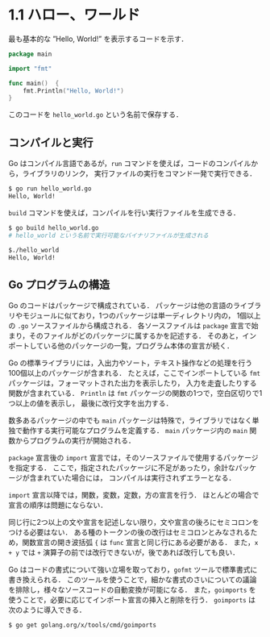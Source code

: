 # 1.1 ハロー、ワールド
最も基本的な ”Hello, World!” を表示するコードを示す．

```go
package main

import "fmt"

func main()  {
	fmt.Println("Hello, World!")
}
```

このコードを ```hello_world.go``` という名前で保存する．

## コンパイルと実行
Go はコンパイル言語であるが，```run``` コマンドを使えば，コードのコンパイルから，ライブラリのリンク，
実行ファイルの実行をコマンド一発で実行できる．

```bash
$ go run hello_world.go
Hello, World!
```

```build``` コマンドを使えば，コンパイルを行い実行ファイルを生成できる．

```bash
$ go build hello_world.go
# hello_world という名前で実行可能なバイナリファイルが生成される

$./hello_world 
Hello, World!
```

## Go プログラムの構造
Go のコードはパッケージで構成されている．
パッケージは他の言語のライブラリやモジュールに似ており，1つのパッケージは単一ディレクトリ内の，
1個以上の ```.go``` ソースファイルから構成される．
各ソースファイルは ```package``` 宣言で始まり，そのファイルがどのパッケージに属するかを記述する．
そのあと，インポートしている他のパッケージの一覧，プログラム本体の宣言が続く．

Go の標準ライブラリには，入出力やソート，テキスト操作などの処理を行う100個以上のパッケージが含まれる．
たとえば，ここでインポートしている ```fmt``` パッケージは，フォーマットされた出力を表示したり，
入力を走査したりする関数が含まれている．
```Println``` は ```fmt``` パッケージの関数の1つで，空白区切りで1つ以上の値を表示し，
最後に改行文字を出力する．

数多あるパッケージの中でも ```main``` パッケージは特殊で，ライブラリではなく単独で動作する実行可能なプログラムを定義する．
```main``` パッケージ内の ```main``` 関数からプログラムの実行が開始される．

```package``` 宣言後の ```import``` 宣言では，そのソースファイルで使用するパッケージを指定する．
ここで，指定されたパッケージに不足があったり，余計なパッケージが含まれていた場合には，
コンパイルは実行されずエラーとなる．

```import``` 宣言以降では，関数，変数，定数，方の宣言を行う．
ほとんどの場合で宣言の順序は問題にならない．

同じ行に2つ以上の文や宣言を記述しない限り，文や宣言の後ろにセミコロンをつける必要はない．
ある種のトークンの後の改行はセミコロンとみなされるため，関数宣言の開き波括弧 ```{``` は
```func``` 宣言と同じ行にある必要がある．
また，```x + y``` では ```+``` 演算子の前では改行できないが，後であれば改行しても良い．

Go はコードの書式について強い立場を取っており，```gofmt``` ツールで標準書式に書き換えられる．
このツールを使うことで，細かな書式のさいについての議論を排除し，様々なソースコードの自動変換が可能になる．
また，```goimports``` を使うことで，必要に応じてインポート宣言の挿入と削除を行う．
```goimports``` は次のように導入できる．

```bash
$ go get golang.org/x/tools/cmd/goimports
```